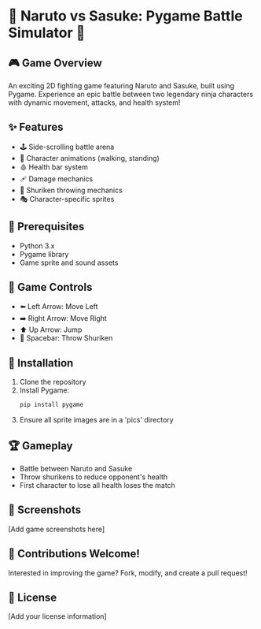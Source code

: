 # 🥷 Naruto vs Sasuke: Pygame Battle Simulator 🍃

## 🎮 Game Overview

An exciting 2D fighting game featuring Naruto and Sasuke, built using Pygame. Experience an epic battle between two legendary ninja characters with dynamic movement, attacks, and health system!

## ✨ Features

- 🕹️ Side-scrolling battle arena
- 🥷 Character animations (walking, standing)
- 🩸 Health bar system
- 🩹 Damage mechanics
- 🏹 Shuriken throwing mechanics
- 🎭 Character-specific sprites

## 🚀 Prerequisites

- Python 3.x
- Pygame library
- Game sprite and sound assets

## 🎲 Game Controls

- ⬅️ Left Arrow: Move Left
- ➡️ Right Arrow: Move Right
- ⬆️ Up Arrow: Jump
- 🏹 Spacebar: Throw Shuriken

## 🔧 Installation

1. Clone the repository
2. Install Pygame:
   ```bash
   pip install pygame
   ```
3. Ensure all sprite images are in a 'pics' directory

## 🏆 Gameplay

- Battle between Naruto and Sasuke
- Throw shurikens to reduce opponent's health
- First character to lose all health loses the match

## 📸 Screenshots

[Add game screenshots here]

## 🤝 Contributions Welcome!

Interested in improving the game? Fork, modify, and create a pull request!

## 📜 License

[Add your license information]

